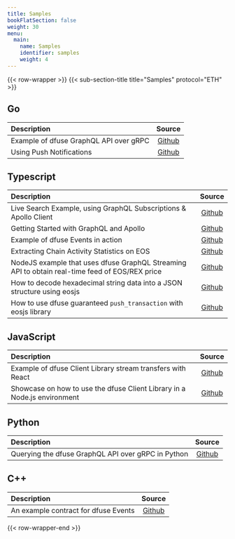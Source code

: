 ```yaml
---
title: Samples
bookFlatSection: false
weight: 30
menu:
  main:
    name: Samples
    identifier: samples
    weight: 4
---
```


{{< row-wrapper >}}
{{< sub-section-title title="Samples"  protocol="ETH" >}}

## Go

| Description | Source |
| :--- | :---: |
| Example of dfuse GraphQL API over gRPC | [Github](https://github.com/dfuse-io/example-graphql-grpc)
| Using Push Notifications | [Github](https://github.com/dfuse-io/example-push-notifications) |

## Typescript

| Description | Source |
| :--- | :---: |
| Live Search Example, using GraphQL Subscriptions & Apollo Client |  [Github](https://github.com/dfuse-io/example-stream-action-rates) |
| Getting Started with GraphQL and Apollo | [Github](https://github.com/dfuse-io/example-graphql-apollo) |
| Example of dfuse Events in action | [Github](https://github.com/dfuse-io/example-dfuse-events) |
| Extracting Chain Activity Statistics on EOS | [Github](https://github.com/dfuse-io/example-graphql-apollo-stats) |
| NodeJS example that uses dfuse GraphQL Streaming API to obtain real-time feed of EOS/REX price | [Github](https://github.com/dfuse-io/example-eos-rex-price-feed) |
| How to decode hexadecimal string data into a JSON structure using eosjs | [Github](https://github.com/dfuse-io/example-eosjs-decode-hex) |
| How to use dfuse guaranteed `push_transaction` with eosjs library | [Github](https://github.com/dfuse-io/example-push-guaranteed) |


## JavaScript

| Description | Source |
| :--- | :---: |
| Example of dfuse Client Library stream transfers with React | [Github](https://github.com/dfuse-io/example-stream-transfers) |
| Showcase on how to use the dfuse Client Library in a Node.js environment | [Github](https://github.com/dfuse-io/example-node-server) |

## Python

| Description | Source |
| :--- | :---: |
| Querying the dfuse GraphQL API over gRPC in Python | [Github](https://github.com/dfuse-io/example-graphql-python) |

## C++

| Description | Source |
| :--- | :---: |
| An example contract for dfuse Events | [Github](https://github.com/dfuse-io/example-dfuse-events-contract) |


{{< row-wrapper-end >}}